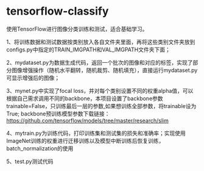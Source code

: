 # tensorflow-classify

使用TensorFlow进行图像分类训练和测试，适合基础学习。

1、将训练数据和测试数据按类别放入各自文件夹里面，再将这些类别文件夹放到configs.py中指定的TRAIN_IMGPATH和VAL_IMGPATH文件夹下面；

2、mydataset.py为数据生成代码，返回一个批次的图像和对应的标签，实现了部分图像增强操作（随机水平翻转，随机裁剪、随机填充），直接运行mydataset.py可显示增强后的图像；

3、mynet.py中实现了focal loss，并对每个类别设置不同的权重alpha值，可以根据自己需求调用不同的backbone，本项目设置了backbone参数trainable=False，只训练最后一层的参数,如果想训练全部参数，将trainable设为True;
backbone预训练模型参数下载链接：https://github.com/tensorflow/models/tree/master/research/slim

4、mytrain.py为训练代码，打印训练集和测试集的损失和准确率；实现使用ImageNet训练的权重进行迁移训练以及模型中断训练后恢复训练，batch_normalization的使用

5、test.py测试代码
